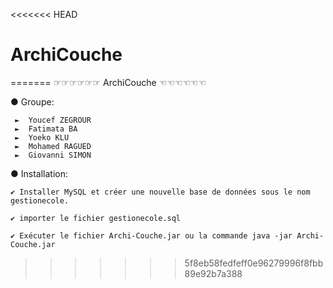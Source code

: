 <<<<<<< HEAD
# ArchiCouche
=======
						 ☞☞☞☞☞☞ ArchiCouche ☜☜☜☜☜☜


 ● Groupe:
  
 	 ►  Youcef ZEGROUR
 	 ►  Fatimata BA
 	 ►  Yoeko KLU
 	 ►  Mohamed RAGUED
 	 ►  Giovanni SIMON
  
 ● Installation:
	
 	✔ Installer MySQL et créer une nouvelle base de données sous le nom gestionecole.
 
 	✔ importer le fichier gestionecole.sql 
 
 	✔ Exécuter le fichier Archi-Couche.jar ou la commande java -jar Archi-Couche.jar

>>>>>>> 5f8eb58fedfeff0e96279996f8fbb89e92b7a388
